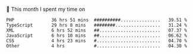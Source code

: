 📅 This month I spent my time on

<!--START_SECTION:waka-->

```text
PHP              36 hrs 51 mins  ##########...............   39.51 %
TypeScript       29 hrs 8 mins   ########.................   31.24 %
XML              6 hrs 52 mins   ##.......................   07.37 %
JavaScript       6 hrs 10 mins   ##.......................   06.62 %
CSS              4 hrs 23 mins   #........................   04.70 %
Other            4 hrs           #........................   04.30 %
```

<!--END_SECTION:waka-->
